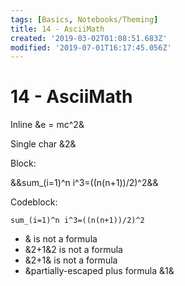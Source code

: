 ```yaml
---
tags: [Basics, Notebooks/Theming]
title: 14 - AsciiMath
created: '2019-03-02T01:08:51.683Z'
modified: '2019-07-01T16:17:45.056Z'
---
```


# 14 - AsciiMath

Inline &e = mc^2&

Single char &2&

Block:

&&sum_(i=1)^n i^3=((n(n+1))/2)^2&&

Codeblock:

```asciimath
sum_(i=1)^n i^3=((n(n+1))/2)^2
```

- & is not a formula
- &2+1&2 is not a formula
- \&2+1\& is not a formula
- \&partially-escaped plus formula &1&

